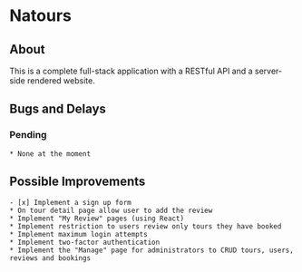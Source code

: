 # Natours

## About
This is a complete full-stack application with a RESTful API and a server-side rendered website.

## Bugs and Delays
### Pending
    * None at the moment

## Possible Improvements
    - [x] Implement a sign up form
    * On tour detail page allow user to add the review
    * Implement "My Review" pages (using React)
    * Implement restriction to users review only tours they have booked
    * Implement maximum login attempts
    * Implement two-factor authentication
    * Implement the "Manage" page for administrators to CRUD tours, users, reviews and bookings